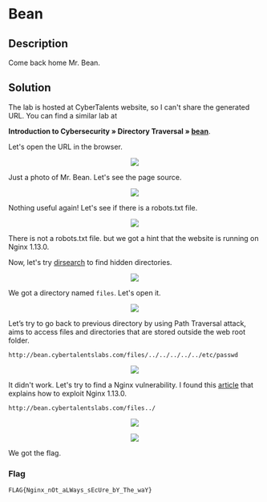 # Bean

## Description

Come back home Mr. Bean.

## Solution

The lab is hosted at CyberTalents website, so I can't share the generated URL.
You can find a similar lab at

**Introduction to Cybersecurity » Directory Traversal » [bean](https://www.vulnhub.com/entry/mr-bean-1,705/)**.

Let's open the URL in the browser.

<p align="center"><img src="./1.png"></p>

Just a photo of Mr. Bean. Let's see the page source.

<p align="center"><img src="./2.png"></p>

Nothing useful again! Let's see if there is a robots.txt file.

<p align="center"><img src="./3.png"></p>

There is not a robots.txt file. but we got a hint that the website is running on Nginx 1.13.0.

Now, let's try [dirsearch](https://github.com/maurosoria/dirsearch/) to find hidden directories.

<p align="center"><img src="./4.png"></p>

We got a directory named `files`. Let's open it.

<p align="center"><img src="./5.png"></p>

Let’s try to go back to previous directory by using Path Traversal attack, aims to access files and directories that are stored outside the web root folder.

```text
http://bean.cybertalentslabs.com/files/../../../../../etc/passwd
```

<p align="center"><img src="./6.png"></p>

It didn't work. Let's try to find a Nginx vulnerability.
I found this [article](https://www.acunetix.com/vulnerabilities/web/path-traversal-via-misconfigured-nginx-alias/) that explains how to exploit Nginx 1.13.0.

```text
http://bean.cybertalentslabs.com/files../
```

<p align="center"><img src="./7.png"></p>

<p align="center"><img src="./8.png"></p>

We got the flag.

### Flag

```text
FLAG{Nginx_nOt_aLWays_sEcUre_bY_The_waY}
```
